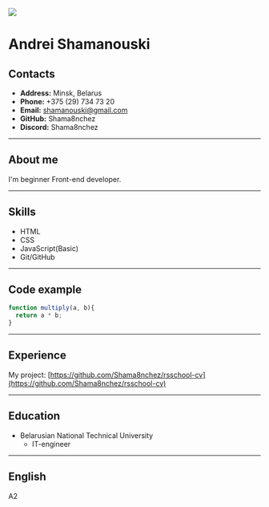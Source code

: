 ![](./img/MyPhoto.jpg)
# Andrei Shamanouski
## Contacts
* **Address:** Minsk, Belarus
* **Phone:** +375 (29) 734 73 20
* **Email:** shamanouski@gmail.com
* **GitHub:** Shama8nchez
* **Discord:** Shama8nchez

--------

## About me
I'm beginner Front-end developer.

-------------
## Skills
* HTML
* CSS
* JavaScript(Basic)
* Git/GitHub
---------
## Code example
```javascript
function multiply(a, b){
  return a * b;
}
```
--------------
## Experience
My project: [https://github.com/Shama8nchez/rsschool-cv](https://github.com/Shama8nchez/rsschool-cv)

--------
## Education
* Belarusian National Technical University
   + IT-engineer
------------------
## English
A2 